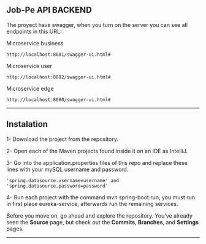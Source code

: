 
## Job-Pe API BACKEND

The proyect have swagger, when you turn on the server you can see all endpoints in this URL:

Microservice business
```
http://localhost:8081/swagger-ui.html#
```
Microservice user
```
http://localhost:8082/swagger-ui.html#
```
Microservice edge
```
http://localhost:8080/swagger-ui.html#
```
---

## Instalation

1- Download the project from the repository.

2- Open each of the Maven projects found inside it on an IDE as IntelliJ.

3- Go into the application.properties files of this repo and replace these lines with your mySQL username and password.
```
'spring.datasource.username=username' and 'spring.datasource.password=password'
```
4- Run each project with the command mvn spring-boot:run, you must run in first place eureka-service, afterwards run the remaining services.

Before you move on, go ahead and explore the repository. You've already seen the **Source** page, but check out the **Commits**, **Branches**, and **Settings** pages.

---

